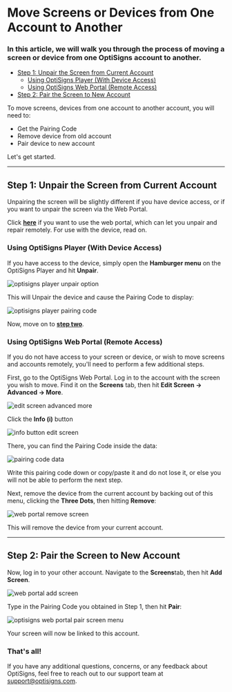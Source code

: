 # Move Screens or Devices from One Account to Another

### In this article, we will walk you through the process of moving a screen or device from one OptiSigns account to another.

* [Step 1: Unpair the Screen from Current Account](#Step1)
  + [Using OptiSigns Player (With Device Access)](#Player)
  + [Using OptiSigns Web Portal (Remote Access)](#Portal)
* [Step 2: Pair the Screen to New Account](#Step2)

To move screens, devices from one account to another account, you will need to:

* Get the Pairing Code
* Remove device from old account
* Pair device to new account

Let's get started.

---

## Step 1: Unpair the Screen from Current Account

Unpairing the screen will be slightly different if you have device access, or if you want to unpair the screen via the Web Portal.

Click [**here**](#Portal) if you want to use the web portal, which can let you unpair and repair remotely. For use with the device, read on.

### Using OptiSigns Player (With Device Access)

If you have access to the device, simply open the **Hamburger menu** on the OptiSigns Player and hit **Unpair**.

![optisigns player unpair option](https://support.optisigns.com/hc/article_attachments/38483285075347)

This will Unpair the device and cause the Pairing Code to display:

![optisigns player pairing code](https://support.optisigns.com/hc/article_attachments/38483285082259)

Now, move on to [**step two**](#Step2).

### Using OptiSigns Web Portal (Remote Access)

If you do not have access to your screen or device, or wish to move screens and accounts remotely, you'll need to perform a few additional steps.

First, go to the OptiSigns Web Portal. Log in to the account with the screen you wish to move. Find it on the **Screens** tab, then hit **Edit Screen → Advanced → More**.

![edit screen advanced more](https://support.optisigns.com/hc/article_attachments/27458240678419)

Click the **Info (i)** button

![info button edit screen](https://support.optisigns.com/hc/article_attachments/27458261252499)

There, you can find the Pairing Code inside the data:

![pairing code data](https://support.optisigns.com/hc/article_attachments/38483257565971)

Write this pairing code down or copy/paste it and do not lose it, or else you will not be able to perform the next step.

Next, remove the device from the current account by backing out of this menu, clicking the **Three Dots**, then hitting **Remove**:

![web portal remove screen](https://support.optisigns.com/hc/article_attachments/38483257569427)

This will remove the device from your current account.

---

## Step 2: Pair the Screen to New Account

Now, log in to your other account. Navigate to the **Screens**tab, then hit **Add Screen**.

![web portal add screen](https://support.optisigns.com/hc/article_attachments/38483257575315)

Type in the Pairing Code you obtained in Step 1, then hit **Pair**:

![optisigns web portal pair screen menu](https://support.optisigns.com/hc/article_attachments/38483257576595)

Your screen will now be linked to this account.

### That's all!

If you have any additional questions, concerns, or any feedback about OptiSigns, feel free to reach out to our support team at [support@optisigns.com](mailto:support@optisigns.com).